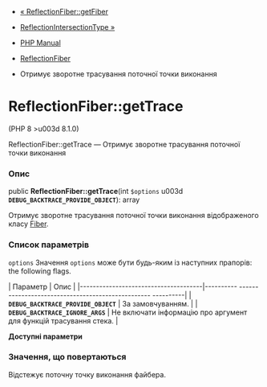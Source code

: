 - [« ReflectionFiber::getFiber](reflectionfiber.getfiber.md)
- [ReflectionIntersectionType
»](class.reflectionintersectiontype.md)

- [PHP Manual](index.md)
- [ReflectionFiber](class.reflectionfiber.md)
- Отримує зворотне трасування поточної точки виконання

# ReflectionFiber::getTrace

(PHP 8 \>u003d 8.1.0)

ReflectionFiber::getTrace — Отримує зворотне трасування поточної точки
виконання

### Опис

public **ReflectionFiber::getTrace**(int `$options` u003d
**`DEBUG_BACKTRACE_PROVIDE_OBJECT`**): array

Отримує зворотне трасування поточної точки виконання відображеного
класу [Fiber](class.fiber.md).

### Список параметрів

`options`
Значення `options` може бути будь-яким із наступних прапорів: the following
flags.

| Параметр | Опис |
|--------------------------------------|---------- -------------------------------------------------- ----------|
| **`DEBUG_BACKTRACE_PROVIDE_OBJECT`** | За замовчуванням. |
| **`DEBUG_BACKTRACE_IGNORE_ARGS`** | Не включати інформацію про аргумент для функцій трасування стека. |

**Доступні параметри**

### Значення, що повертаються

Відстежує поточну точку виконання файбера.
